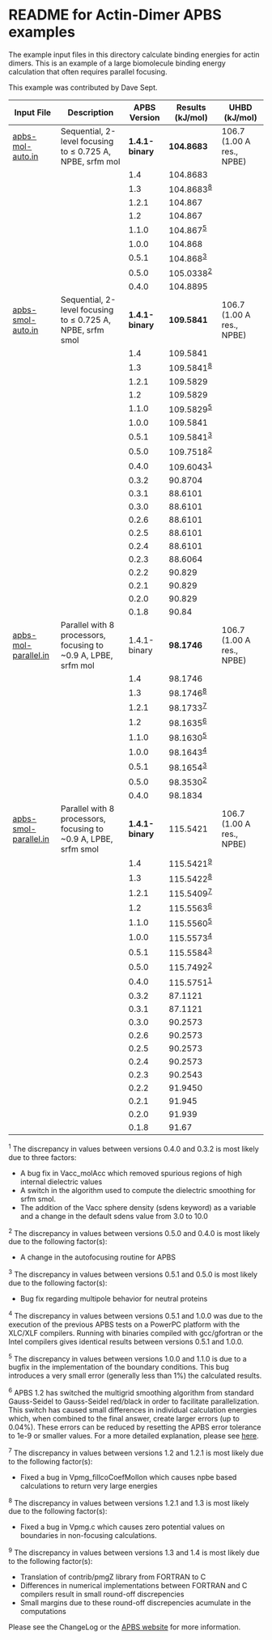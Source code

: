 README for Actin-Dimer APBS examples
====================================

The example input files in this directory calculate binding energies for actin dimers. This is an example of a large biomolecule binding energy calculation that often requires parallel focusing.

This example was contributed by Dave Sept.

Input File                          | Description | APBS Version | Results (kJ/mol) | UHBD (kJ/mol)
------------------------------------|-------------|--------------|------------------|--------------
[apbs-mol-auto.in](apbs-mol-auto.in)| Sequential, 2-level focusing to ≤ 0.725 A, NPBE, srfm mol| **1.4.1-binary** | **104.8683** | 106.7 (1.00 A res., NPBE)
| | | 1.4   |104.8683
| | |1.3 | 104.8683<sup>[8](#8)</sup>
| | |1.2.1 | 104.867
| | |1.2 |104.867
| | |1.1.0 |104.867<sup>[5](#5)</sup>
| | |1.0.0 |104.868
| | |0.5.1 |104.868<sup>[3](#3)</sup>
| | |0.5.0 | 105.0338<sup>[2](#2)</sup>
| | |0.4.0 |104.8895
[apbs-smol-auto.in](apbs-smol-auto.in) | Sequential, 2-level focusing to ≤ 0.725 A, NPBE, srfm smol | **1.4.1-binary** | **109.5841** | 106.7 (1.00 A res., NPBE)
| | | 1.4 |109.5841
| | |1.3 |109.5841<sup>[8](#8)</sup>
| | |1.2.1 |109.5829
| | |1.2 |109.5829
| | |1.1.0 |109.5829<sup>[5](#5)</sup>
| | |1.0.0 |109.5841
| | |0.5.1 |109.5841<sup>[3](#3)</sup>
| | |0.5.0 |109.7518<sup>[2](#2)</sup>
| | |0.4.0 |109.6043<sup>[1](#1)</sup>
| | |0.3.2 |90.8704
| | |0.3.1 |88.6101
| | |0.3.0 |88.6101
| | |0.2.6 |88.6101
| | |0.2.5 |88.6101
| | |0.2.4 |88.6101
| | |0.2.3 |88.6064
| | |0.2.2 |90.829
| | |0.2.1 |90.829
| | |0.2.0 |90.829
| | |0.1.8 |90.84
| [apbs-mol-parallel.in](apbs-mol-parallel.in) |Parallel with 8 processors, focusing to \~0.9 A, LPBE, srfm mol |1.4.1-binary|**98.1746**|106.7 (1.00 A res., NPBE)
|||1.4|98.1746
|||1.3|98.1746<sup>[8](#8)</sup>
|||1.2.1|98.1733<sup>[7](#7)</sup>
|||1.2|98.1635<sup>[6](#6)</sup>
|||1.1.0|98.1630<sup>[5](#5)</sup>
|||1.0.0|98.1643<sup>[4](#4)</sup>
|||0.5.1|98.1654<sup>[3](#3)</sup>
|||0.5.0|98.3530<sup>[2](#2)</sup>
|||0.4.0|98.1834
[apbs-smol-parallel.in](apbs-smol-parallel.in)|Parallel with 8 processors, focusing to \~0.9 A, LPBE, srfm smol|**1.4.1-binary**|115.5421|106.7 (1.00 A res., NPBE)
|||1.4|115.5421<sup>[9](#9)</sup>
|||1.3|115.5422<sup>[8](#8)</sup>
|||1.2.1|115.5409<sup>[7](#7)</sup>
|||1.2|115.5563<sup>[6](#6)</sup>
|||1.1.0|115.5560<sup>[5](#5)</sup>
|||1.0.0|115.5573<sup>[4](#4)</sup>
|||0.5.1|115.5584<sup>[3](#3)</sup>
|||0.5.0|115.7492<sup>[2](#2)</sup>
|||0.4.0|115.5751<sup>[1](#1)</sup>
|||0.3.2|87.1121
|||0.3.1|87.1121
|||0.3.0|90.2573
|||0.2.6|90.2573
|||0.2.5|90.2573
|||0.2.4|90.2573
|||0.2.3|90.2543
|||0.2.2|91.9450
|||0.2.1|91.945
|||0.2.0|91.939
|||0.1.8|91.67

<a name=1></a><sup>1</sup> The discrepancy in values between versions 0.4.0 and 0.3.2 is most likely due to three factors:

-   A bug fix in Vacc\_molAcc which removed spurious regions of high internal dielectric values
-   A switch in the algorithm used to compute the dielectric smoothing for srfm smol.
-   The addition of the Vacc sphere density (sdens keyword) as a variable and a change in the default sdens value from 3.0 to 10.0

<a name=2></a><sup>2</sup> The discrepancy in values between versions 0.5.0 and 0.4.0 is most likely due to the following factor(s):

-   A change in the autofocusing routine for APBS

<a name=3></a><sup>3</sup> The discrepancy in values between versions 0.5.1 and 0.5.0 is most likely due to the following factor(s):

-   Bug fix regarding multipole behavior for neutral proteins

<a name=4></a><sup>4</sup> The discrepancy in values between versions 0.5.1 and 1.0.0 was due to the execution of the previous APBS tests on a PowerPC platform with the XLC/XLF compilers. Running with binaries compiled with gcc/gfortran or the Intel compilers gives identical results between versions 0.5.1 and 1.0.0.

<a name=5></a><sup>5</sup> The discrepancy in values between versions 1.0.0 and 1.1.0 is due to a bugfix in the implementation of the boundary conditions. This bug introduces a very small error (generally less than 1%) the calculated results.

<a name=6></a><sup>6</sup> APBS 1.2 has switched the multigrid smoothing algorithm from standard Gauss-Seidel to Gauss-Seidel red/black in order to facilitate parallelization. This switch has caused small differences in individual calculation energies which, when combined to the final answer, create larger errors (up to 0.04%). These errors can be reduced by resetting the APBS error tolerance to 1e-9 or smaller values. For a more detailed explanation, please see [here](http://is.gd/45AzN).

<a name=7></a><sup>7</sup> The discrepancy in values between versions 1.2 and 1.2.1 is most likely due to the following factor(s):

-   Fixed a bug in Vpmg\_fillcoCoefMolIon which causes npbe based calculations to return very large energies

<a name=8></a><sup>8</sup> The discrepancy in values between versions 1.2.1 and 1.3 is most likely due to the following factor(s):

-   Fixed a bug in Vpmg.c which causes zero potential values on boundaries in non-focusing calculations.

<a name=9></a><sup>9</sup> The discrepancy in values between versions 1.3 and 1.4 is most likely due to the following factor(s):

-   Translation of contrib/pmgZ library from FORTRAN to C
-   Differences in numerical implementations between FORTRAN and C compilers result in small round-off discrepencies
-   Small margins due to these round-off discrepencies acumulate in the computations

Please see the ChangeLog or the [APBS website](http://www.poissonboltzmann.org/) for more information.

